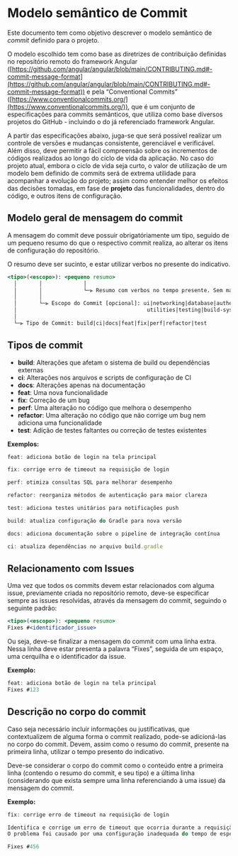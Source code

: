 # Modelo semântico de Commit

Este documento tem como objetivo descrever o modelo semântico de *commit* definido para o projeto.

O modelo escolhido tem como base as diretrizes de contribuição definidas no repositório remoto do framework Angular ([https://github.com/angular/angular/blob/main/CONTRIBUTING.md#-commit-message-format](https://github.com/angular/angular/blob/main/CONTRIBUTING.md#-commit-message-format)) e pela “Conventional Commits” ([https://www.conventionalcommits.org/](https://www.conventionalcommits.org/)), que é um conjunto de especificações para commits semânticos, que utiliza como base diversos projetos do GitHub - incluindo o do já referenciado framework Angular.

A partir das especificações abaixo, juga-se que será possível realizar um controle de versões e mudanças consistente, gerenciável e verificável. Além disso, deve permitir a fácil compreensão sobre os incrementos de códigos realizados ao longo do ciclo de vida da aplicação. No caso do projeto atual, embora o ciclo de vida seja curto, o valor de utilização de um modelo bem definido de commits será de extrema utilidade para acompanhar a evolução do projeto; assim como entender melhor os efeitos das decisões tomadas, em fase de **projeto** das funcionalidades, dentro do código, e outros itens de configuração.

## Modelo geral de mensagem do commit

A mensagem do commit deve possuir obrigatóriamente um tipo, seguido de um pequeno resumo do que o respectivo commit realiza, ao alterar os itens de configuração do repositório. 

O resumo deve ser sucinto, e estar utilizar verbos no presente do indicativo.

```jsx
<tipo>(<escopo>): <pequeno resumo>
  │       │             │
  │       │             └─⫸ Resumo com verbos no tempo presente. Sem maiúsculas. Sem ponto final
  │       │
  │       └─⫸ Escopo do Commit [opcional]: ui|networking|database|authentication|notifications|storage|
  │                                         utilities|testing|build-system|dependencies|api
  │
  └─⫸ Tipo de Commit: build|ci|docs|feat|fix|perf|refactor|test
```

## Tipos de commit

- **build**: Alterações que afetam o sistema de build ou dependências externas
- **ci**: Alterações nos arquivos e scripts de configuração de CI
- **docs**: Alterações apenas na documentação
- **feat**: Uma nova funcionalidade
- **fix**: Correção de um bug
- **perf**: Uma alteração no código que melhora o desempenho
- **refactor**: Uma alteração no código que não corrige um bug nem adiciona uma funcionalidade
- **test**: Adição de testes faltantes ou correção de testes existentes

**Exemplos:**

```jsx
feat: adiciona botão de login na tela principal

fix: corrige erro de timeout na requisição de login

perf: otimiza consultas SQL para melhorar desempenho

refactor: reorganiza métodos de autenticação para maior clareza

test: adiciona testes unitários para notificações push

build: atualiza configuração do Gradle para nova versão

docs: adiciona documentação sobre o pipeline de integração contínua

ci: atualiza dependências no arquivo build.gradle
```

## Relacionamento com Issues

Uma vez que todos os commits devem estar relacionados com alguma issue, previamente criada no repositório remoto, deve-se especificar sempre as issues resolvidas, através da mensagem do commit, seguindo o seguinte padrão:

```jsx
<tipo>(<escopo>): <pequeno resumo>
Fixes #<identificador_issue>
```

Ou seja, deve-se finalizar a mensagem do commit com uma linha extra. Nessa linha deve estar presenta a palavra “Fixes”, seguida de um espaço, uma cerquilha e o identificador da issue.

**Exemplo:**

```jsx
feat: adiciona botão de login na tela principal
Fixes #123
```

## Descrição no corpo do commit

Caso seja necessário incluir informações ou justificativas, que contextualizem de alguma forma o commit realizado, pode-se adicioná-las no corpo do commit. Devem, assim como o resumo do commit, presente na primeira linha, utilizar o tempo presento do indicativo.

Deve-se considerar o corpo do commit como o conteúdo entre a primeira linha (contendo o resumo do commit, e seu tipo) e a última linha (considerando que exista sempre uma linha referenciando à uma issue) da mensagem do commit.

**Exemplo:**

```jsx
fix: corrige erro de timeout na requisição de login

Identifica e corrige um erro de timeout que ocorria durante a requisição de login.
O problema foi causado por uma configuração inadequada do tempo de espera no cliente HTTP.

Fixes #456
```